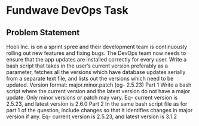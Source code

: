 # Fundwave DevOps Task


## Problem Statement

Hooli Inc. is on a sprint spree and their development team is continuously rolling out
new features and fixing bugs. The DevOps team now needs to ensure that the app
updates are installed correctly for every user.
Write a bash script that takes in the user’s current version preferably as a parameter,
fetches all the versions which have database updates serially from a separate text file,
and lists out the versions which need to be updated.
Version format: major.minor.patch (eg- 2.5.23)
Part 1
Write a bash script where the current version and the latest version do not have a major
update. Only minor versions or patch may vary.
Eq- current version is 2.5.23, and latest version is 2.6.0
Part 2
In the same bash script file as for part 1 of the question, include changes so that it
identifies changes in major version if any.
Eq- current version is 2.5.23, and latest version is 3.1.2
